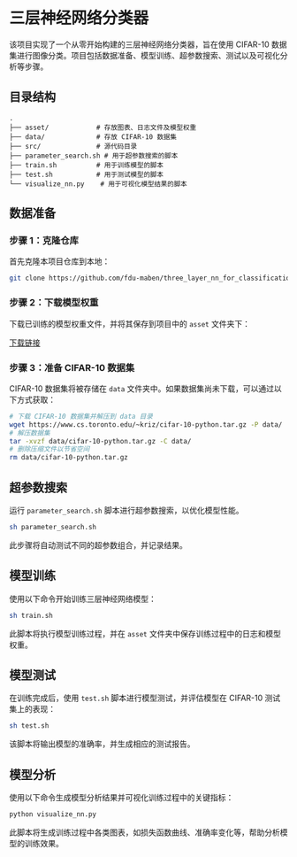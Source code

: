# 三层神经网络分类器

该项目实现了一个从零开始构建的三层神经网络分类器，旨在使用 CIFAR-10 数据集进行图像分类。项目包括数据准备、模型训练、超参数搜索、测试以及可视化分析等步骤。

## 目录结构

```
.
├── asset/            # 存放图表、日志文件及模型权重
├── data/             # 存放 CIFAR-10 数据集
├── src/              # 源代码目录
├── parameter_search.sh # 用于超参数搜索的脚本
├── train.sh          # 用于训练模型的脚本
├── test.sh           # 用于测试模型的脚本
└── visualize_nn.py    # 用于可视化模型结果的脚本
```

## 数据准备

### 步骤 1：克隆仓库

首先克隆本项目仓库到本地：

```bash
git clone https://github.com/fdu-maben/three_layer_nn_for_classification.git
```

### 步骤 2：下载模型权重

下载已训练的模型权重文件，并将其保存到项目中的 `asset` 文件夹下：

[下载链接](https://drive.google.com/file/d/1hUuSn3FNFwNqq42Icb-uz7ifpDhGjZRL/view?usp=drive_link)

### 步骤 3：准备 CIFAR-10 数据集

CIFAR-10 数据集将被存储在 `data` 文件夹中。如果数据集尚未下载，可以通过以下方式获取：

```bash
# 下载 CIFAR-10 数据集并解压到 data 目录
wget https://www.cs.toronto.edu/~kriz/cifar-10-python.tar.gz -P data/
# 解压数据集
tar -xvzf data/cifar-10-python.tar.gz -C data/
# 删除压缩文件以节省空间
rm data/cifar-10-python.tar.gz
```

## 超参数搜索

运行 `parameter_search.sh` 脚本进行超参数搜索，以优化模型性能。

```bash
sh parameter_search.sh
```

此步骤将自动测试不同的超参数组合，并记录结果。

## 模型训练

使用以下命令开始训练三层神经网络模型：

```bash
sh train.sh
```

此脚本将执行模型训练过程，并在 `asset` 文件夹中保存训练过程中的日志和模型权重。

## 模型测试

在训练完成后，使用 `test.sh` 脚本进行模型测试，并评估模型在 CIFAR-10 测试集上的表现：

```bash
sh test.sh
```

该脚本将输出模型的准确率，并生成相应的测试报告。

## 模型分析

使用以下命令生成模型分析结果并可视化训练过程中的关键指标：

```bash
python visualize_nn.py
```

此脚本将生成训练过程中各类图表，如损失函数曲线、准确率变化等，帮助分析模型的训练效果。
